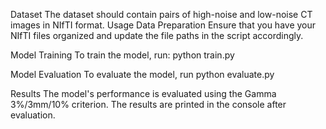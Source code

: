 Dataset
The dataset should contain pairs of high-noise and low-noise CT images in NIfTI format. 
Usage
Data Preparation
Ensure that you have your NIfTI files organized and update the file paths in the script accordingly.

Model Training
To train the model, run:
python train.py

Model Evaluation
To evaluate the model, run
python evaluate.py

Results
The model's performance is evaluated using the Gamma 3%/3mm/10% criterion. The results are printed in the console after evaluation.
